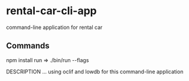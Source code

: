 # rental-car-cli-app
command-line application for rental car

## Commands
npm install
run => ./bin/run <file name> --flags

DESCRIPTION
  ...
  using oclif and lowdb for this command-line application
```
